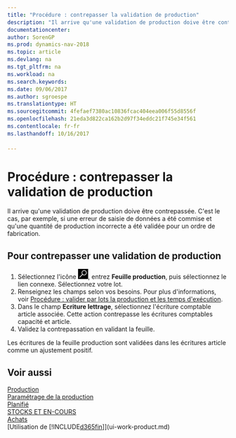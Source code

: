 ```yaml
---
title: "Procédure : contrepasser la validation de production"
description: "Il arrive qu'une validation de production doive être contrepassée. C'est le cas, par exemple, si une erreur de saisie de données a été commise et qu'une quantité de production incorrecte a été validée pour un ordre de fabrication."
documentationcenter: 
author: SorenGP
ms.prod: dynamics-nav-2018
ms.topic: article
ms.devlang: na
ms.tgt_pltfrm: na
ms.workload: na
ms.search.keywords: 
ms.date: 09/06/2017
ms.author: sgroespe
ms.translationtype: HT
ms.sourcegitcommit: 4fefaef7380ac10836fcac404eea006f55d8556f
ms.openlocfilehash: 21eda3d822ca162b2d97f34eddc21f745e34f561
ms.contentlocale: fr-fr
ms.lasthandoff: 10/16/2017

---
```

# <a name="how-to-reverse-output-posting"></a>Procédure : contrepasser la validation de production
Il arrive qu'une validation de production doive être contrepassée. C'est le cas, par exemple, si une erreur de saisie de données a été commise et qu'une quantité de production incorrecte a été validée pour un ordre de fabrication.  

## <a name="to-reverse-an-output-posting"></a>Pour contrepasser une validation de production  
1.  Sélectionnez l'icône ![Page ou état pour la recherche](media/ui-search/search_small.png "Page ou état pour la recherche"), entrez **Feuille production**, puis sélectionnez le lien connexe. Sélectionnez votre lot.  
2. Renseignez les champs selon vos besoins. Pour plus d'informations, voir [Procédure : valider par lots la production et les temps d'exécution](production-how-to-post-output-quantity.md).
3.  Dans le champ **Ecriture lettrage**, sélectionnez l'écriture comptable article associée. Cette action contrepasse les écritures comptables capacité et article.  
4. Validez la contrepassation en validant la feuille.  

Les écritures de la feuille production sont validées dans les écritures article comme un ajustement positif.  

## <a name="see-also"></a>Voir aussi  
 [Production](production-manage-manufacturing.md)    
 [Paramétrage de la production](production-configure-production-processes.md)  
 [Planifié](production-planning.md)      
 [STOCKS ET EN-COURS](inventory-manage-inventory.md)  
 [Achats](purchasing-manage-purchasing.md)  
 [Utilisation de [!INCLUDE[d365fin](includes/d365fin_md.md)]](ui-work-product.md)  

